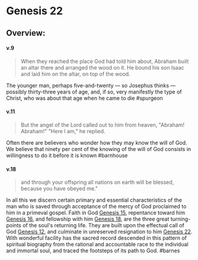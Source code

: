 # Genesis 22

## Overview:



#### v.9
>When they reached the place God had told him about, Abraham built an altar there and arranged the wood on it. He bound his son Isaac and laid him on the altar, on top of the wood.

The younger man, perhaps five-and-twenty — so Josephus thinks — possibly thirty-three years of age, and, if so, very manifestly the type of Christ, who was about that age when he came to die
#spurgeon 

#### v.11
>But the angel of the Lord called out to him from heaven, "Abraham! Abraham!"
>"Here I am," he replied.

Often there are believers who wonder how they may know the will of God. We believe that ninety per cent of the knowing of the will of God consists in willingness to do it before it is known
#barnhouse 

#### v.18
>and through your offspring all nations on earth will be blessed, because you have obeyed me."

 In all this we discern certain primary and essential characteristics of the man who is saved through acceptance of the mercy of God proclaimed to him in a primeval gospel. Faith in God [Genesis 15](Genesis15#v.6), repentance toward him [Genesis 16](Genesis16), and fellowship with him [Genesis 18](Genesis18), are the three great turning-points of the soul's returning life. They are built upon the effectual call of God [Genesis 12](Genesis12), and culminate in unreserved resignation to him [Genesis 22](Genesis22). With wonderful facility has the sacred record descended in this pattern of spiritual biography from the rational and accountable race to the individual and immortal soul, and traced the footsteps of its path to God.
 #barnes 
 
 